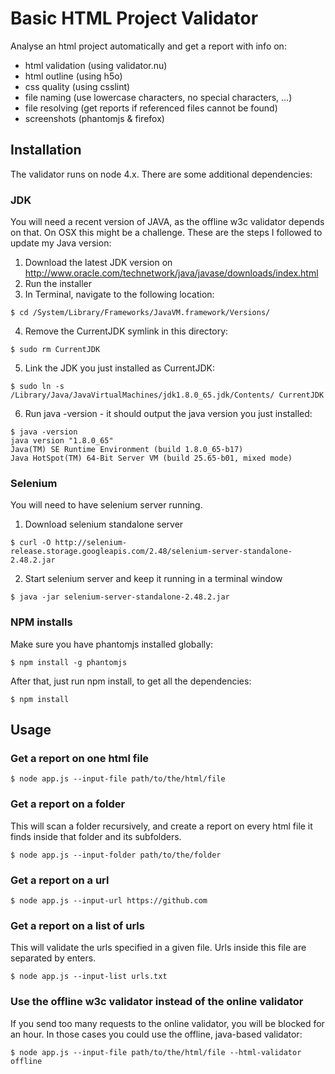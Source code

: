 # Basic HTML Project Validator

Analyse an html project automatically and get a report with info on:

- html validation (using validator.nu)
- html outline (using h5o)
- css quality (using csslint)
- file naming (use lowercase characters, no special characters, ...)
- file resolving (get reports if referenced files cannot be found)
- screenshots (phantomjs & firefox)

## Installation

The validator runs on node 4.x. There are some additional dependencies:

### JDK

You will need a recent version of JAVA, as the offline w3c validator depends on that.
On OSX this might be a challenge. These are the steps I followed to update my Java version:

1. Download the latest JDK version on http://www.oracle.com/technetwork/java/javase/downloads/index.html
2. Run the installer
3. In Terminal, navigate to the following location:

  ```
  $ cd /System/Library/Frameworks/JavaVM.framework/Versions/
  ```

4. Remove the CurrentJDK symlink in this directory:

  ```
  $ sudo rm CurrentJDK
  ```

5. Link the JDK you just installed as CurrentJDK:

  ```
  $ sudo ln -s /Library/Java/JavaVirtualMachines/jdk1.8.0_65.jdk/Contents/ CurrentJDK
  ```

6. Run java -version - it should output the java version you just installed:

  ```
  $ java -version
  java version "1.8.0_65"
  Java(TM) SE Runtime Environment (build 1.8.0_65-b17)
  Java HotSpot(TM) 64-Bit Server VM (build 25.65-b01, mixed mode)
  ```

### Selenium

You will need to have selenium server running.

1. Download selenium standalone server

  ```
  $ curl -O http://selenium-release.storage.googleapis.com/2.48/selenium-server-standalone-2.48.2.jar
  ```

2. Start selenium server and keep it running in a terminal window

  ```
  $ java -jar selenium-server-standalone-2.48.2.jar
  ```

### NPM installs

Make sure you have phantomjs installed globally:

```
$ npm install -g phantomjs
```

After that, just run npm install, to get all the dependencies:

```
$ npm install
```

## Usage

### Get a report on one html file

```
$ node app.js --input-file path/to/the/html/file
```

### Get a report on a folder

This will scan a folder recursively, and create a report on every html file it finds inside that folder and its subfolders.

```
$ node app.js --input-folder path/to/the/folder
```

### Get a report on a url

```
$ node app.js --input-url https://github.com
```

### Get a report on a list of urls

This will validate the urls specified in a given file. Urls inside this file are separated by enters.

```
$ node app.js --input-list urls.txt
```

### Use the offline w3c validator instead of the online validator

If you send too many requests to the online validator, you will be blocked for an hour. In those cases you could use the offline, java-based validator:

```
$ node app.js --input-file path/to/the/html/file --html-validator offline
```
